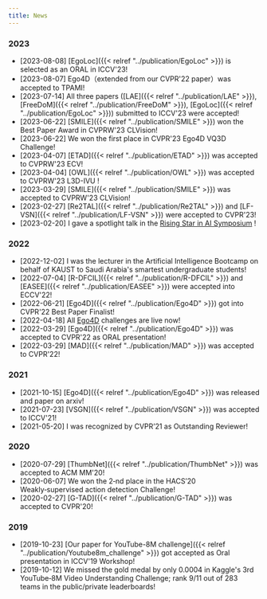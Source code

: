 ```yaml
---
title: News
---
```


### 2023

- [2023-08-08] [EgoLoc]({{< relref "../publication/EgoLoc" >}}) is selected as an ORAL in ICCV'23!
- [2023-08-07] Ego4D（extended from our CVPR'22 paper）was accepted to TPAMI!
- [2023-07-14] All three papers ([LAE]({{< relref "../publication/LAE" >}}), [FreeDoM]({{< relref "../publication/FreeDoM" >}}), [EgoLoc]({{< relref "../publication/EgoLoc" >}})) submitted to ICCV'23 were accepted!
- [2023-06-22] [SMILE]({{< relref "../publication/SMILE" >}}) won the Best Paper Award in CVPRW'23 CLVision!
- [2023-06-22] We won the first place in CVPR'23 Ego4D VQ3D Challenge!
- [2023-04-07] [ETAD]({{< relref "../publication/ETAD" >}}) was accepted to CVPRW'23 ECV!
- [2023-04-04] [OWL]({{< relref "../publication/OWL" >}}) was accepted to CVPRW'23 L3D-IVU !
- [2023-03-29] [SMILE]({{< relref "../publication/SMILE" >}}) was accepted to CVPRW'23 CLVision!
- [2023-02-27] [Re2TAL]({{< relref "../publication/Re2TAL" >}}) and [LF-VSN]({{< relref "../publication/LF-VSN" >}}) were accepted to CVPR'23!
- [2023-02-20] I gave a spotlight talk in the [Rising Star in AI Symposium](https://cemse.kaust.edu.sa/ai/aii-symp-2023) !

### 2022

- [2022-12-02] I was the lecturer in the Artificial Intelligence Bootcamp on behalf of KAUST to Saudi Arabia's smartest undergraduate students!
- [2022-07-04] [R-DFCIL]({{< relref "../publication/R-DFCIL" >}}) and [EASEE]({{< relref "../publication/EASEE" >}}) were accepted into ECCV'22!
- [2022-06-21] [Ego4D]({{< relref "../publication/Ego4D" >}}) got into CVPR'22 Best Paper Finalist!
- [2022-04-18] All [Ego4D](https://ego4d-data.org) challenges are live now!
- [2022-03-29] [Ego4D]({{< relref "../publication/Ego4D" >}}) was accepted to CVPR'22 as ORAL presentation!
- [2022-03-29] [MAD]({{< relref "../publication/MAD" >}}) was accepted to CVPR'22!

### 2021
- [2021-10-15] [Ego4D]({{< relref "../publication/Ego4D" >}}) was released and paper on arxiv!
- [2021-07-23] [VSGN]({{< relref "../publication/VSGN" >}}) was accepted to ICCV'21!
- [2021-05-20] I was recognized by CVPR’21 as Outstanding Reviewer!

### 2020
- [2020-07-29] [ThumbNet]({{< relref "../publication/ThumbNet" >}}) was accepted to ACM MM'20!
- [2020-06-07] We won the 2‑nd place in the HACS’20 Weakly‑supervised action detection Challenge!
- [2020-02-27] [G-TAD]({{< relref "../publication/G-TAD" >}}) was accepted to CVPR'20!

### 2019
- [2019-10-23] [Our paper for YouTube-8M challenge]({{< relref "../publication/Youtube8m_challenge" >}}) got accepted as Oral presentation in ICCV'19 Workshop!
- [2019-10-12] We missed the gold medal by only 0.0004 in Kaggle's 3rd YouTube‑8M Video Understanding Challenge; rank 9/11 out of 283 teams in the public/private leaderboards!



